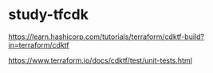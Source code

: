 # study-tfcdk

https://learn.hashicorp.com/tutorials/terraform/cdktf-build?in=terraform/cdktf

https://www.terraform.io/docs/cdktf/test/unit-tests.html
